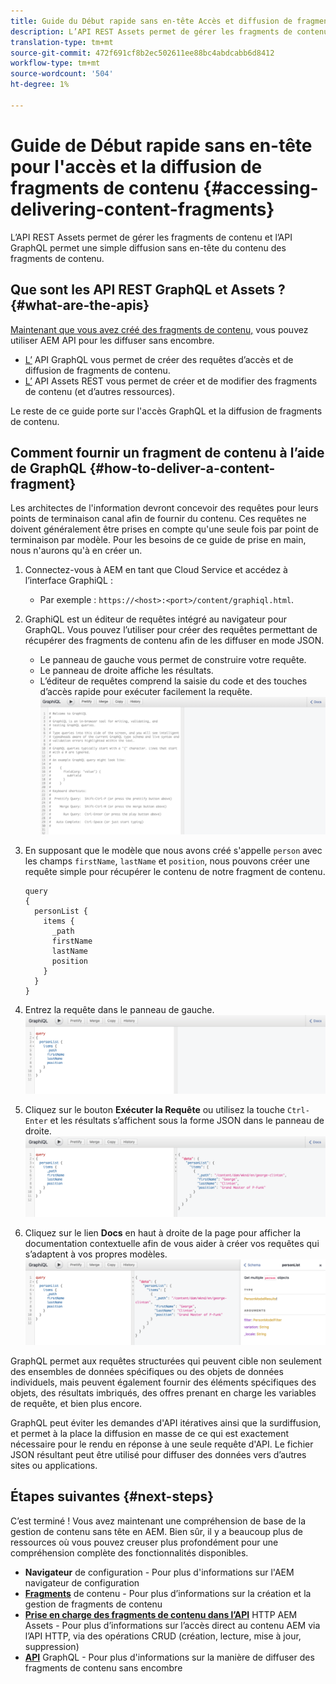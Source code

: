 ```yaml
---
title: Guide du Début rapide sans en-tête Accès et diffusion de fragments de contenu
description: L’API REST Assets permet de gérer les fragments de contenu et l’API GraphQL permet une simple diffusion sans en-tête du contenu des fragments de contenu.
translation-type: tm+mt
source-git-commit: 472f691cf8b2ec502611ee88bc4abdcabb6d8412
workflow-type: tm+mt
source-wordcount: '504'
ht-degree: 1%

---
```



# Guide de Début rapide sans en-tête pour l&#39;accès et la diffusion de fragments de contenu {#accessing-delivering-content-fragments}

L’API REST Assets permet de gérer les fragments de contenu et l’API GraphQL permet une simple diffusion sans en-tête du contenu des fragments de contenu.

## Que sont les API REST GraphQL et Assets ? {#what-are-the-apis}

[Maintenant que vous avez créé des fragments de contenu,](create-content-fragment.md) vous pouvez utiliser AEM API pour les diffuser sans encombre.

* [L’](/help/assets/content-fragments/graphql-api-content-fragments.md) API GraphQL vous permet de créer des requêtes d’accès et de diffusion de fragments de contenu.
* [L’](/help/assets/content-fragments/assets-api-content-fragments.md) API Assets REST vous permet de créer et de modifier des fragments de contenu (et d’autres ressources).

Le reste de ce guide porte sur l&#39;accès GraphQL et la diffusion de fragments de contenu.

## Comment fournir un fragment de contenu à l’aide de GraphQL {#how-to-deliver-a-content-fragment}

Les architectes de l&#39;information devront concevoir des requêtes pour leurs points de terminaison canal afin de fournir du contenu. Ces requêtes ne doivent généralement être prises en compte qu&#39;une seule fois par point de terminaison par modèle. Pour les besoins de ce guide de prise en main, nous n&#39;aurons qu&#39;à en créer un.

<!-- Not in the UI yet - will need updating when it is -->
<!--
1. Log into AEM as a Cloud Service and from the main menu select **Tools -&gt; Assets -&gt; GraphQL** 
   * Alternatively open the page directly at `https://<host>:<port>/content/graphiql.html`.
-->

1. Connectez-vous à AEM en tant que Cloud Service et accédez à l’interface GraphiQL :
   * Par exemple : `https://<host>:<port>/content/graphiql.html`.

1. GraphiQL est un éditeur de requêtes intégré au navigateur pour GraphQL. Vous pouvez l’utiliser pour créer des requêtes permettant de récupérer des fragments de contenu afin de les diffuser en mode JSON.
   * Le panneau de gauche vous permet de construire votre requête.
   * Le panneau de droite affiche les résultats.
   * L’éditeur de requêtes comprend la saisie du code et des touches d’accès rapide pour exécuter facilement la requête.
      ![Éditeur GraphiQL](../assets/graphiql.png)

1. En supposant que le modèle que nous avons créé s&#39;appelle `person` avec les champs `firstName`, `lastName` et `position`, nous pouvons créer une requête simple pour récupérer le contenu de notre fragment de contenu.

   ```text
   query 
   {
     personList {
       items {
         _path
         firstName
         lastName
         position
       }
     }
   }
   ```

1. Entrez la requête dans le panneau de gauche.
   ![Requête GraphiQL](../assets/graphiql-query.png)

1. Cliquez sur le bouton **Exécuter la Requête** ou utilisez la touche `Ctrl-Enter` et les résultats s’affichent sous la forme JSON dans le panneau de droite.
   ![Résultats GraphiQL](../assets/graphiql-results.png)

1. Cliquez sur le lien **Docs** en haut à droite de la page pour afficher la documentation contextuelle afin de vous aider à créer vos requêtes qui s’adaptent à vos propres modèles.
   ![Documentation GraphiQL](../assets/graphiql-documentation.png)

GraphQL permet aux requêtes structurées qui peuvent cible non seulement des ensembles de données spécifiques ou des objets de données individuels, mais peuvent également fournir des éléments spécifiques des objets, des résultats imbriqués, des offres prenant en charge les variables de requête, et bien plus encore.

GraphQL peut éviter les demandes d&#39;API itératives ainsi que la surdiffusion, et permet à la place la diffusion en masse de ce qui est exactement nécessaire pour le rendu en réponse à une seule requête d&#39;API. Le fichier JSON résultant peut être utilisé pour diffuser des données vers d’autres sites ou applications.

## Étapes suivantes {#next-steps}

C’est terminé ! Vous avez maintenant une compréhension de base de la gestion de contenu sans tête en AEM. Bien sûr, il y a beaucoup plus de ressources où vous pouvez creuser plus profondément pour une compréhension complète des fonctionnalités disponibles.

* **Navigateur**  de configuration - Pour plus d&#39;informations sur l&#39;AEM navigateur de configuration
* **[Fragments](/help/assets/content-fragments/content-fragments.md)**  de contenu - Pour plus d’informations sur la création et la gestion de fragments de contenu
* **[Prise en charge des fragments de contenu dans l’API](/help/assets/content-fragments/assets-api-content-fragments.md)**  HTTP AEM Assets - Pour plus d’informations sur l’accès direct au contenu AEM via l’API HTTP, via des opérations CRUD (création, lecture, mise à jour, suppression)
* **[API](/help/assets/content-fragments/graphql-api-content-fragments.md)**  GraphQL - Pour plus d&#39;informations sur la manière de diffuser des fragments de contenu sans encombre
